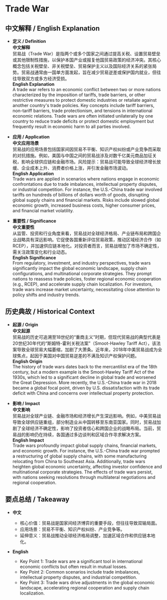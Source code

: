 # Trade War

## 中文解释 / English Explanation

* **定义 / Definition**  
  **中文解释**  
  贸易战（Trade War）是指两个或多个国家之间通过提高关税、设置贸易壁垒或其他限制性措施，以保护本国产业或报复他国贸易政策的经济冲突。其核心概念包括关税壁垒、非关税壁垒、贸易保护主义以及国际经济关系的紧张局势。贸易战通常由一国单方面发起，旨在减少贸易逆差或保护国内就业，但往往导致双方或多方经济受损。  
  **English Explanation**  
  A trade war refers to an economic conflict between two or more nations characterized by the imposition of tariffs, trade barriers, or other restrictive measures to protect domestic industries or retaliate against another country's trade policies. Key concepts include tariff barriers, non-tariff barriers, trade protectionism, and tensions in international economic relations. Trade wars are often initiated unilaterally by one country to reduce trade deficits or protect domestic employment but frequently result in economic harm to all parties involved.

* **应用 / Application**  
  **中文应用场景**  
  贸易战的应用场景包括国家间因贸易不平衡、知识产权纠纷或产业竞争而采取的对抗措施。例如，美国与中国之间的贸易战涉及对数千亿美元商品加征关税，影响全球供应链和金融市场。风险提示：贸易战可能导致全球经济增长放缓、企业成本上升、消费者价格上涨，并引发金融市场波动。  
  **English Application**  
  Trade wars are applied in scenarios where nations engage in economic confrontations due to trade imbalances, intellectual property disputes, or industrial competition. For instance, the U.S.-China trade war involved tariffs on hundreds of billions of dollars worth of goods, disrupting global supply chains and financial markets. Risks include slowed global economic growth, increased business costs, higher consumer prices, and financial market volatility.

* **重要性 / Significance**  
  **中文重要性**  
  从监管、投资和行业角度来看，贸易战对全球经济格局、产业链布局和跨国企业战略具有深远影响。它促使各国重新评估贸易政策，推动区域经济合作（如RCEP），并加速供应链本地化。对投资者而言，贸易战增加了市场不确定性，需关注政策变化和行业动态。  
  **English Significance**  
  From regulatory, investment, and industry perspectives, trade wars significantly impact the global economic landscape, supply chain configurations, and multinational corporate strategies. They prompt nations to reassess trade policies, foster regional economic cooperation (e.g., RCEP), and accelerate supply chain localization. For investors, trade wars increase market uncertainty, necessitating close attention to policy shifts and industry trends.

## 历史典故 / Historical Context

* **起源 / Origin**  
  **中文起源**  
  贸易战的历史可追溯至18世纪的“重商主义”时期，但现代贸易战的典型代表是20世纪30年代的“斯姆特-霍利关税法案”（Smoot-Hawley Tariff Act），该法案导致全球贸易大幅萎缩，加剧了大萧条。近年来，2018年中美贸易战成为全球焦点，起因于美国对中国贸易逆差的不满及知识产权保护问题。  
  **English Origin**  
  The history of trade wars dates back to the mercantilist era of the 18th century, but a modern example is the Smoot-Hawley Tariff Act of the 1930s, which led to a significant decline in global trade and worsened the Great Depression. More recently, the U.S.-China trade war in 2018 became a global focal point, driven by U.S. dissatisfaction with its trade deficit with China and concerns over intellectual property protection.

* **影响 / Impact**  
  **中文影响**  
  贸易战对全球产业链、金融市场和经济增长产生深远影响。例如，中美贸易战导致全球供应链重组，部分制造业从中国转移至东南亚国家。同时，贸易战加剧了全球经济不确定性，影响了投资者信心和跨国企业的战略布局。当前，贸易战的影响仍在持续，各国通过多边谈判和区域合作寻求解决方案。  
  **English Impact**  
  Trade wars profoundly impact global supply chains, financial markets, and economic growth. For instance, the U.S.-China trade war prompted a restructuring of global supply chains, with some manufacturing relocating from China to Southeast Asia. Additionally, trade wars heighten global economic uncertainty, affecting investor confidence and multinational corporate strategies. The effects of trade wars persist, with nations seeking resolutions through multilateral negotiations and regional cooperation.

## 要点总结 / Takeaway

* **中文**  
  - 核心价值：贸易战是国家间经济博弈的重要手段，但往往导致双输局面。  
  - 应用场景：贸易不平衡、知识产权纠纷、产业竞争等。  
  - 延伸意义：贸易战推动全球经济格局调整，加速区域合作和供应链本地化。  

* **English**  
  - Key Point 1: Trade wars are a significant tool in international economic conflicts but often result in mutual losses.  
  - Key Point 2: Common scenarios include trade imbalances, intellectual property disputes, and industrial competition.  
  - Key Point 3: Trade wars drive adjustments in the global economic landscape, accelerating regional cooperation and supply chain localization.
